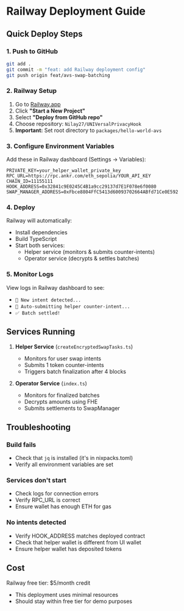 # Railway Deployment Guide

## Quick Deploy Steps

### 1. Push to GitHub
```bash
git add .
git commit -m "feat: add Railway deployment config"
git push origin feat/avs-swap-batching
```

### 2. Railway Setup

1. Go to [Railway.app](https://railway.app)
2. Click **"Start a New Project"**
3. Select **"Deploy from GitHub repo"**
4. Choose repository: `Nilay27/UNIVersalPrivacyHook`
5. **Important:** Set root directory to `packages/hello-world-avs`

### 3. Configure Environment Variables

Add these in Railway dashboard (Settings → Variables):

```env
PRIVATE_KEY=your_helper_wallet_private_key
RPC_URL=https://rpc.ankr.com/eth_sepolia/YOUR_API_KEY
CHAIN_ID=11155111
HOOK_ADDRESS=0x32841c9E0245C4B1a9cc29137d7E1F078e6f0080
SWAP_MANAGER_ADDRESS=0xFbce8804FfC5413d60093702664ABfd71Ce0E592
```

### 4. Deploy

Railway will automatically:
- Install dependencies
- Build TypeScript
- Start both services:
  - Helper service (monitors & submits counter-intents)
  - Operator service (decrypts & settles batches)

### 5. Monitor Logs

View logs in Railway dashboard to see:
- `🔔 New intent detected...`
- `🤖 Auto-submitting helper counter-intent...`
- `✅ Batch settled!`

## Services Running

1. **Helper Service** (`createEncryptedSwapTasks.ts`)
   - Monitors for user swap intents
   - Submits 1 token counter-intents
   - Triggers batch finalization after 4 blocks

2. **Operator Service** (`index.ts`)
   - Monitors for finalized batches
   - Decrypts amounts using FHE
   - Submits settlements to SwapManager

## Troubleshooting

### Build fails
- Check that `jq` is installed (it's in nixpacks.toml)
- Verify all environment variables are set

### Services don't start
- Check logs for connection errors
- Verify RPC_URL is correct
- Ensure wallet has enough ETH for gas

### No intents detected
- Verify HOOK_ADDRESS matches deployed contract
- Check that helper wallet is different from UI wallet
- Ensure helper wallet has deposited tokens

## Cost

Railway free tier: $5/month credit
- This deployment uses minimal resources
- Should stay within free tier for demo purposes
